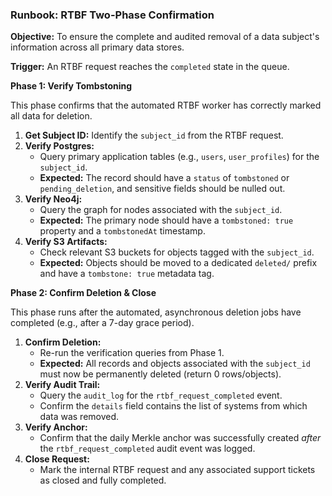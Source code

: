 ### Runbook: RTBF Two-Phase Confirmation

**Objective:** To ensure the complete and audited removal of a data subject's information across all primary data stores.

**Trigger:** An RTBF request reaches the `completed` state in the queue.

**Phase 1: Verify Tombstoning**

This phase confirms that the automated RTBF worker has correctly marked all data for deletion.

1.  **Get Subject ID:** Identify the `subject_id` from the RTBF request.
2.  **Verify Postgres:**
    - Query primary application tables (e.g., `users`, `user_profiles`) for the `subject_id`.
    - **Expected:** The record should have a `status` of `tombstoned` or `pending_deletion`, and sensitive fields should be nulled out.
3.  **Verify Neo4j:**
    - Query the graph for nodes associated with the `subject_id`.
    - **Expected:** The primary node should have a `tombstoned: true` property and a `tombstonedAt` timestamp.
4.  **Verify S3 Artifacts:**
    - Check relevant S3 buckets for objects tagged with the `subject_id`.
    - **Expected:** Objects should be moved to a dedicated `deleted/` prefix and have a `tombstone: true` metadata tag.

**Phase 2: Confirm Deletion & Close**

This phase runs after the automated, asynchronous deletion jobs have completed (e.g., after a 7-day grace period).

1.  **Confirm Deletion:**
    - Re-run the verification queries from Phase 1.
    - **Expected:** All records and objects associated with the `subject_id` must now be permanently deleted (return 0 rows/objects).
2.  **Verify Audit Trail:**
    - Query the `audit_log` for the `rtbf_request_completed` event.
    - Confirm the `details` field contains the list of systems from which data was removed.
3.  **Verify Anchor:**
    - Confirm that the daily Merkle anchor was successfully created *after* the `rtbf_request_completed` audit event was logged.
4.  **Close Request:**
    - Mark the internal RTBF request and any associated support tickets as closed and fully completed.
